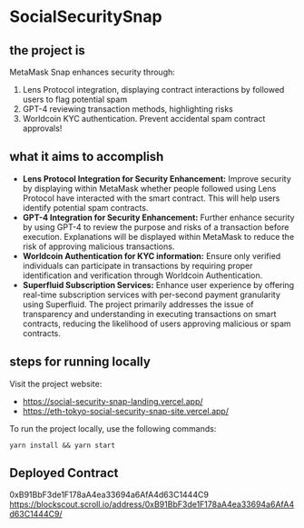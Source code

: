 # SocialSecuritySnap

## the project is

MetaMask Snap enhances security through:

1. Lens Protocol integration, displaying contract interactions by followed users to flag potential spam
2. GPT-4 reviewing transaction methods, highlighting risks
3. Worldcoin KYC authentication. Prevent accidental spam contract approvals!

## what it aims to accomplish

- **Lens Protocol Integration for Security Enhancement:**
  Improve security by displaying within MetaMask whether people followed using Lens Protocol have interacted with the smart contract. This will help users identify potential spam contracts.
- **GPT-4 Integration for Security Enhancement:**
  Further enhance security by using GPT-4 to review the purpose and risks of a transaction before execution. Explanations will be displayed within MetaMask to reduce the risk of approving malicious transactions.
- **Worldcoin Authentication for KYC information:**
  Ensure only verified individuals can participate in transactions by requiring proper identification and verification through Worldcoin Authentication.
- **Superfluid Subscription Services:**
  Enhance user experience by offering real-time subscription services with per-second payment granularity using Superfluid.
  The project primarily addresses the issue of transparency and understanding in executing transactions on smart contracts, reducing the likelihood of users approving malicious or spam contracts.

## steps for running locally

Visit the project website:

- https://social-security-snap-landing.vercel.app/
- https://eth-tokyo-social-security-snap-site.vercel.app/

To run the project locally, use the following commands:

```shell
yarn install && yarn start
```

## Deployed Contract

0xB91BbF3de1F178aA4ea33694a6AfA4d63C1444C9
https://blockscout.scroll.io/address/0xB91BbF3de1F178aA4ea33694a6AfA4d63C1444C9/
